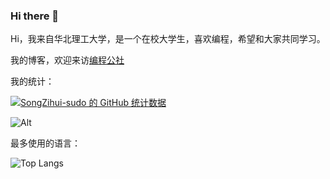 ### Hi there 👋

<!--
**SongZihui-sudo/SongZihui-sudo** is a ✨ _special_ ✨ repository because its `README.md` (this file) appears on your GitHub profile.

Here are some ideas to get you started:

- 🔭 I’m currently working on ...
- 🌱 I’m currently learning ...
- 👯 I’m looking to collaborate on ...
- 🤔 I’m looking for help with ...
- 💬 Ask me about ...
- 📫 How to reach me: ...
- 😄 Pronouns: ...
- ⚡ Fun fact: ...
-->
Hi，我来自华北理工大学，是一个在校大学生，喜欢编程，希望和大家共同学习。     

我的博客，欢迎来访[编程公社](https://s-zh.space/)       

我的统计：   
     
[![SongZihui-sudo 的 GitHub 统计数据](https://github-readme-stats.vercel.app/api?username=SongZihui-sudo&show_icons=true&theme=cobalt)](https://github.com/anuraghazra/github-readme-stats)           

![Alt](https://repobeats.axiom.co/api/embed/c427358c77c973e7d2ec6b9de9e8c510de35d788.svg "Repobeats analytics image")

最多使用的语言：

![Top Langs](https://github-readme-stats.vercel.app/api/top-langs/?username=SongZihui-sudo&langs_count=8&theme=cobalt)
